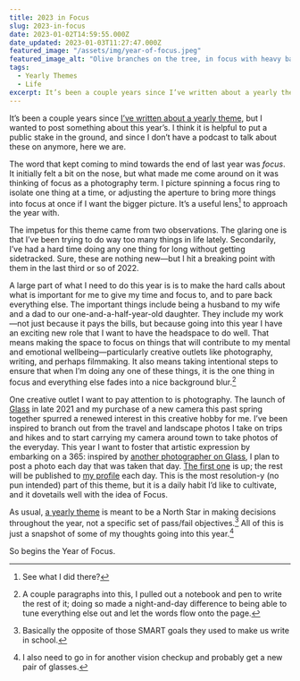 ```yaml
---
title: 2023 in Focus
slug: 2023-in-focus
date: 2023-01-02T14:59:55.000Z
date_updated: 2023-01-03T11:27:47.000Z
featured_image: "/assets/img/year-of-focus.jpeg"
featured_image_alt: "Olive branches on the tree, in focus with heavy background blur."
tags: 
  - Yearly Themes
  - Life
excerpt: It’s been a couple years since I’ve written about a yearly theme, but I wanted to post something about this year’s. I think it is helpful to put a public stake in the ground, and since I don’t have a podcast to talk about these on anymore, here we are.
---
```


It’s been a couple years since [I’ve written about a yearly theme](/2020/regeneration/), but I wanted to post something about this year’s. I think it is helpful to put a public stake in the ground, and since I don’t have a podcast to talk about these on anymore, here we are.

The word that kept coming to mind towards the end of last year was *focus*. It initially felt a bit on the nose, but what made me come around on it was thinking of focus as a photography term. I picture spinning a focus ring to isolate one thing at a time, or adjusting the aperture to bring more things into focus at once if I want the bigger picture. It’s a useful lens[^1] to approach the year with.

The impetus for this theme came from two observations. The glaring one is that I’ve been trying to do way too many things in life lately. Secondarily, I’ve had a hard time doing any one thing for long without getting sidetracked. Sure, these are nothing new—but I hit a breaking point with them in the last third or so of 2022.

A large part of what I need to do this year is is to make the hard calls about what is important for me to give my time and focus to, and to pare back everything else. The important things include being a husband to my wife and a dad to our one-and-a-half-year-old daughter. They include my work—not just because it pays the bills, but because going into this year I have an exciting new role that I want to have the headspace to do well. That means making the space to focus on things that will contribute to my mental and emotional wellbeing—particularly creative outlets like photography, writing, and perhaps filmmaking. It also means taking intentional steps to ensure that when I’m doing any one of these things, it is the one thing in focus and everything else fades into a nice background blur.[^2]

One creative outlet I want to pay attention to is photography. The launch of [Glass](https://glass.photo/) in late 2021 and my purchase of a new camera this past spring together spurred a renewed interest in this creative hobby for me. I’ve been inspired to branch out from the travel and landscape photos I take on trips and hikes and to start carrying my camera around town to take photos of the everyday. This year I want to foster that artistic expression by embarking on a 365: inspired by [another photographer on Glass](https://glass.photo/tmn), I plan to post a photo each day that was taken that day. [The first one](https://glass.photo/seanlunsford/1vYCJupB6YycALlQvqDmIM) is up; the rest will be published to [my profile](https://glass.photo/seanlunsford) each day. This is the most resolution-y (no pun intended) part of this theme, but it is a daily habit I’d like to cultivate, and it dovetails well with the idea of Focus.

As usual, [a yearly theme](https://youtu.be/NVGuFdX5guE) is meant to be a North Star in making decisions throughout the year, not a specific set of pass/fail objectives.[^3] All of this is just a snapshot of some of my thoughts going into this year.[^4]

So begins the Year of Focus.

[^1]: See what I did there?

[^2]: A couple paragraphs into this, I pulled out a notebook and pen to write the rest of it; doing so made a night-and-day difference to being able to tune everything else out and let the words flow onto the page.

[^3]: Basically the opposite of those SMART goals they used to make us write in school.

[^4]: I also need to go in for another vision checkup and probably get a new pair of glasses.

